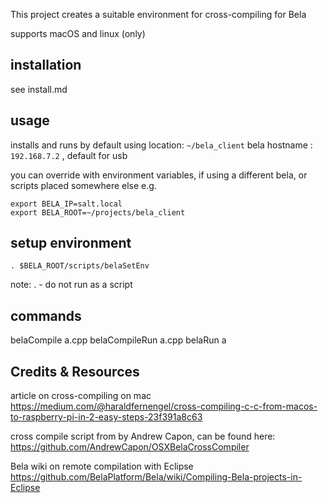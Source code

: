This project creates a suitable environment for cross-compiling for Bela

supports macOS and linux (only)

## installation
see install.md


## usage

installs and runs by default using 
location: `~/bela_client`
bela hostname : `192.168.7.2` , default for usb

you can override with environment variables, if using a different bela, or scripts placed somewhere else
e.g.

```
export BELA_IP=salt.local
export BELA_ROOT=~/projects/bela_client
```

## setup environment
```
. $BELA_ROOT/scripts/belaSetEnv

```
note: .  - do not run as a script

## commands
belaCompile a.cpp
belaCompileRun a.cpp
belaRun a  


## Credits & Resources

article on cross-compiling on mac 
https://medium.com/@haraldfernengel/cross-compiling-c-c-from-macos-to-raspberry-pi-in-2-easy-steps-23f391a8c63

cross compile script from by Andrew Capon, can be found here:
https://github.com/AndrewCapon/OSXBelaCrossCompiler

Bela wiki on remote compilation with Eclipse
https://github.com/BelaPlatform/Bela/wiki/Compiling-Bela-projects-in-Eclipse



